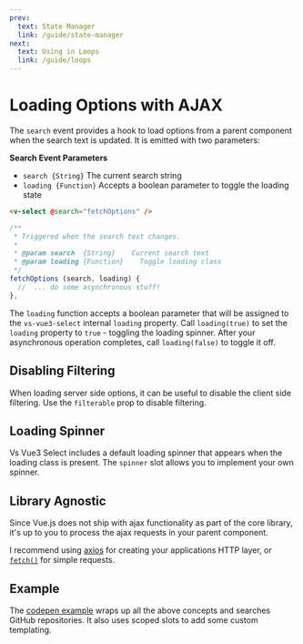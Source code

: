 ```yaml
---
prev:
  text: State Manager
  link: /guide/state-manager
next:
  text: Using in Loops
  link: /guide/loops
---
```


# Loading Options with AJAX

The `search` event provides a hook to load options from a parent component when
the search text is updated. It is emitted with two parameters:

**Search Event Parameters**

- `search {String}` The current search string
- `loading {Function}` Accepts a boolean parameter to toggle the loading state

```html
<v-select @search="fetchOptions" />
```

```js
/**
 * Triggered when the search text changes.
 *
 * @param search  {String}    Current search text
 * @param loading {Function}	Toggle loading class
 */
fetchOptions (search, loading) {
  //  ... do some asynchronous stuff!
},
```

The `loading` function accepts a boolean parameter that will be assigned to the
`vs-vue3-select` internal `loading` property. Call `loading(true)` to set the
`loading` property to `true` - toggling the loading spinner. After your
asynchronous operation completes, call `loading(false)` to toggle it off.

## Disabling Filtering

When loading server side options, it can be useful to disable the client side
filtering. Use the `filterable` prop to disable filtering.

## Loading Spinner

Vs Vue3 Select includes a default loading spinner that appears when the loading
class is present. The `spinner` slot allows you to implement your own spinner.

## Library Agnostic

Since Vue.js does not ship with ajax functionality as part of the core library,
it's up to you to process the ajax requests in your parent component.

I recommend using [axios](https://github.com/axios/axios) for creating your
applications HTTP layer, or [`fetch()`](https://github.com/github/fetch) for
simple requests.

## Example

The [codepen example](https://codepen.io/vasoft/pen/LYqvOOM) wraps up all the
above concepts and searches GitHub repositories. It also uses scoped slots to
add some custom templating.

<CodePen url="LYqvOOM" height="400"/>
